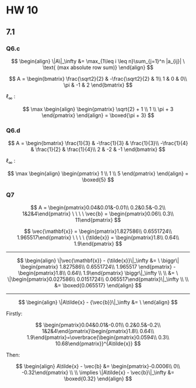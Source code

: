 # HW 10
## 7.1
### Q6.c
$$
\begin{align}
\|A\|_\infty
&= \max_{1\leq i \leq n}\sum_{j=1}^n |a_{ij}| \ \text{ (max absolute row sum)}
\end{align}
$$

$$
A = 
\begin{bmatrix}
\frac{\sqrt2}{2} & -\frac{\sqrt2}{2} & 1\\ 1 & 0 & 0\\ \pi & -1 & 2
\end{bmatrix}
$$

$\ell_\infty$ :

$$
\max
\begin{align}
\begin{pmatrix}
\sqrt{2} + 1 \\
1 \\
\pi + 3
\end{pmatrix}
\end{align}
= \boxed{\pi + 3}
$$

### Q6.d

$$
A = 
\begin{bmatrix}
\frac{1}{3} & -\frac{1}{3} & \frac{1}{3}\\
-\frac{1}{4} & \frac{1}{2} & \frac{1}{4}\\
2 & -2 & -1
\end{bmatrix}
$$

$\ell_\infty$ :

$$
\max
\begin{align}
\begin{pmatrix}
1 \\
1 \\
5
\end{pmatrix}
\end{align}
= \boxed{5}
$$


### Q7

$$
A = \begin{pmatrix}0.04&0.01&-0.01\\ 0.2&0.5&-0.2\\ 1&2&4\end{pmatrix}
\ \ \ \
\vec{b} = \begin{pmatrix}0.06\\ 0.3\\ 11\end{pmatrix}
$$

$$
\vec{\mathbf{x}} = \begin{pmatrix}1.827586\\ 0.6551724\\ 1.965517\end{pmatrix}
\ \ \ \
{\tilde{x}} = \begin{pmatrix}1.8\\ 0.64\\ 1.9\end{pmatrix}
$$

---

$$
\begin{align}
\|\vec{\mathbf{x}} - {\tilde{x}}\|_\infty &= \ \biggr\|
\begin{pmatrix}
1.827586\\ 0.6551724\\ 1.965517
\end{pmatrix} - 
\begin{pmatrix}1.8\\ 0.64\\ 1.9\end{pmatrix}
\biggr\|_\infty
\\ \\
&= \ \|\begin{pmatrix}0.027586\\ 0.0151724\\ 0.065517\end{pmatrix}\|_\infty \\ \\
&= \boxed{0.065517}
\end{align}
$$

---

$$
\begin{align}
\|A\tilde{x} - {\vec{b}}\|_\infty &= \
\end{align}
$$

Firstly:

$$
\begin{pmatrix}0.04&0.01&-0.01\\ 0.2&0.5&-0.2\\ 1&2&4\end{pmatrix}\begin{pmatrix}1.8\\ 0.64\\ 1.9\end{pmatrix}=\overbrace{\begin{pmatrix}0.0594\\ 0.3\\ 10.68\end{pmatrix}}^{A\tilde{x}}
$$

Then:

$$
\begin{align}
A\tilde{x} - \vec{b} &= 
\begin{pmatrix}-0.0006\\ 0\\ -0.32\end{pmatrix} \\ \\
\implies \|A\tilde{x} - \vec{b}\|_\infty &= \boxed{0.32}
\end{align}
$$
